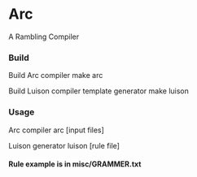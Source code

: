 # Arc
A Rambling Compiler

### Build

Build Arc compiler
    make arc

Build Luison compiler template generator
    make luison
    
### Usage

Arc compiler
	arc [input files]
	
Luison generator
	luison [rule file]

#### Rule example is in misc/GRAMMER.txt

